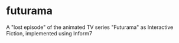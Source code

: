 futurama
========

A "lost episode" of the animated TV series "Futurama" as Interactive Fiction, implemented using Inform7
